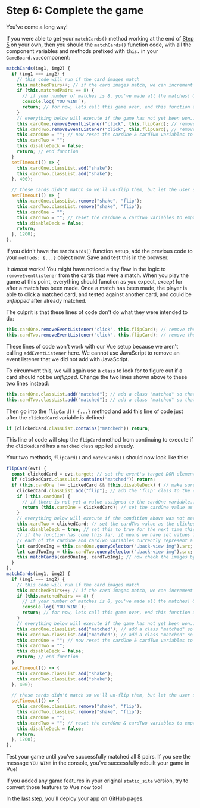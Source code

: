 # Step 6: Complete the game
You've come a long way!

If you were able to get your `matchCards()` method working at the end of [Step 5]() on your own, then you should the `matchCards()` function code, with all the component variables and methods prefixed with `this.` in your `GameBoard.vue`component:
```js
matchCards(img1, img2) {
  if (img1 === img2) {
    // this code will run if the card images match
    this.matchedPairs++; // if the card images match, we can increment the global `matchedPairs` variable by 1 match
    if (this.matchedPairs == 8) {
      // if your number of matches is 8, you've made all the matches! Game Won!
      console.log(`YOU WIN!`);
      return; // for now, lets call this game over, end this function and do nothing else.
    }
    // everything below will execute if the game has not yet been won...
    this.cardOne.removeEventListener("click", this.flipCard); // remove the eventlistener so that this matchedPairs card cannot be flipped anymore
    this.cardTwo.removeEventListener("click", this.flipCard); // remove the eventlistener so that this matchedPairs card cannot be flipped anymore
    this.cardOne = ""; // now reset the cardOne & cardTwo variables to empty strings, so we can use them again
    this.cardTwo = "";
    this.disableDeck = false;
    return; // end function
  }
  setTimeout(() => {
    this.cardOne.classList.add("shake");
    this.cardTwo.classList.add("shake");
  }, 400);

  // these cards didn't match so we'll un-flip them, but let the user see them both before they disappear
  setTimeout(() => {
    this.cardOne.classList.remove("shake", "flip");
    this.cardTwo.classList.remove("shake", "flip");
    this.cardOne = "";
    this.cardTwo = ""; // reset the cardOne & cardTwo variables to empty string
    this.disableDeck = false;
    return;
  }, 1200);
},
```
If you didn't have the `matchCards()` function setup, add the previous code to your `methods: {...}` object now. Save and test this in the browser.

It *_almost_* works! You might have noticed a tiny flaw in the logic to `removeEventlistener` from the cards that were a match. When you play the game at this point, everything should function as you expect, *_except_* for after a match has been made. Once a match has been made, the player is able to click a matched card, and tested against another card, and could be _unflipped_ after already matched.

The culprit is that these lines of code don't do what they were intended to do:
```js
this.cardOne.removeEventListener("click", this.flipCard); // remove the eventlistener so that this matchedPairs card cannot be flipped anymore
this.cardTwo.removeEventListener("click", this.flipCard); // remove the eventlistener so that this matchedPairs card cannot be flipped anymore
```
These lines of code won't work with our Vue setup because we aren't calling `addEventListener` here. We cannot use JavaScript to remove an event listener that we did not add with JavaScript.

To circumvent this, we will again use a `class` to look for to figure out if a card should not be _unflipped_.
Change the two lines shown above to these two lines instead:
```js
this.cardOne.classList.add("matched"); // add a class "matched" so that the flipCard function will not run when these are clicked
this.cardTwo.classList.add("matched"); // add a class "matched" so that the flipCard function will not run when these are clicked
```

Then go into the `flipCard() {...}` method and add this line of code just after the `clickedCard` variable is defined:
```js
if (clickedCard.classList.contains("matched")) return;
```
This line of code will stop the `flipCard` method from continuing to execute if the `clickedCard` has a `matched` class applied already.

Your two methods, `flipCard()` and `matchCards()` should now look like this:
```js
flipCard(evt) {
  const clickedCard = evt.target; // set the event's target DOM element as a variable
  if (clickedCard.classList.contains("matched")) return;
  if (this.cardOne !== clickedCard && !this.disableDeck) { // make sure that the current variable cardOne is not the same value as the clickedCard, AND that the deck is NOT disabled
    clickedCard.classList.add("flip"); // add the 'flip' class to the classes currently assigned to the clickedCard
    if (!this.cardOne) {
      // if there is not yet a value assigned to the cardOne variable...
      return (this.cardOne = clickedCard); // set the cardOne value as the clickedCard and end this function.
    }
    // everything below will execute if the condition above was not met (if cardOne already had a value when flipCard() was called)
    this.cardTwo = clickedCard; // set the cardTwo value as the clickedCard
    this.disableDeck = true; // set this to true for the next time this flipCard function is called, when the top level condition is evaluated
    // if the function has come this far, it means we have set values for both cardOne and cardTwo.
    // each of the cardOne and cardTwo variables currently represent a whole HTML element with childNodes
    let cardOneImg = this.cardOne.querySelector(".back-view img").src; // query the elements inside cardOne to get the value of the img src, such as `img-2.png`, and set that as the value of cardOneImg
    let cardTwoImg = this.cardTwo.querySelector(".back-view img").src; // query the elements inside cardOne to get the value of the img src, such as `img-2.png`, and set that as the value of cardTwoImg
    this.matchCards(cardOneImg, cardTwoImg); // now check the images by filename to see if they are a match!
  }
},
matchCards(img1, img2) {
  if (img1 === img2) {
    // this code will run if the card images match
    this.matchedPairs++; // if the card images match, we can increment the global `matchedPairs` variable by 1 match
    if (this.matchedPairs == 8) {
      // if your number of matches is 8, you've made all the matches! Game Won!
      console.log(`YOU WIN!`);
      return; // for now, lets call this game over, end this function and do nothing else.
    }
    // everything below will execute if the game has not yet been won...
    this.cardOne.classList.add("matched"); // add a class "matched" so that the flipCard function will not run when these are clicked
    this.cardTwo.classList.add("matched"); // add a class "matched" so that the flipCard function will not run when these are clicked
    this.cardOne = ""; // now reset the cardOne & cardTwo variables to empty strings, so we can use them again
    this.cardTwo = "";
    this.disableDeck = false;
    return; // end function
  }
  setTimeout(() => {
    this.cardOne.classList.add("shake");
    this.cardTwo.classList.add("shake");
  }, 400);

  // these cards didn't match so we'll un-flip them, but let the user see them both before they disappear
  setTimeout(() => {
    this.cardOne.classList.remove("shake", "flip");
    this.cardTwo.classList.remove("shake", "flip");
    this.cardOne = "";
    this.cardTwo = ""; // reset the cardOne & cardTwo variables to empty string
    this.disableDeck = false;
    return;
  }, 1200);
},
```

Test your game until you've successfully matched all 8 pairs. If you see the message `YOU WIN!` in the console, you've successfully rebuilt your game in Vue!

If you added any game features in your original `static_site` version, try to convert those features to Vue now too!

In the [last step](/build-and-deploy), you'll deploy your app on GitHub pages.